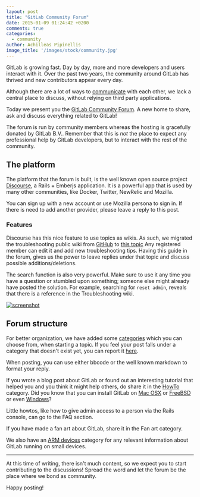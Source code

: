 ```yaml
---
layout: post
title: "GitLab Community Forum"
date: 2015-01-09 01:24:42 +0200
comments: true
categories:
  - community
author: Achilleas Pipinellis
image_title: '/images/stock/community.jpg'
---
```


GitLab is growing fast. Day by day, more and more developers and users interact
with it. Over the past two years, the community around GitLab has thrived and
new contributors appear every day.

Although there are a lot of ways to [communicate][] with each other, we lack a
central place to discuss, without relying on third party applications.

Today we present you the [GitLab Community Forum][forum]. A new home to share,
ask and discuss everything related to GitLab!

<!-- more -->

The forum is run by community members whereas the hosting is gracefully donated
by GitLab B.V.. Remember that this is _not_ the place to expect any professional
help by GitLab developers, but to interact with the rest of the community.

## The platform

The platform that the forum is built, is the well known open source project
[Discourse][], a Rails + Emberjs application. It is a powerful app that is
used by many other communities, like Docker, Twitter, NewRelic and Mozilla.

You can sign up with a new account or use Mozilla persona to sign in. If there
is need to add another provider, please leave a reply to this post.

### Features

Discourse has this nice feature to use topics as wikis. As such, we migrated
the troubleshooting public wiki from [GitHub][] to [this topic][discoursetr]
Any registered member can edit it and add new troubleshooting tips. Having this
guide in the forum, gives us the power to leave replies under that topic and
discuss possible additions/deletions.

The search function is also very powerful. Μake sure to use it any time you
have a question or stumbled upon something; someone else might already have
posted the solution. For example, searching for `reset admin`, reveals that
there is a reference in the Troubleshooting wiki.

[![screenshot](/images/forum/forum_search_admin.png)](/images/forum/forum_search_admin.png)

## Forum structure

For better organization, we have added some [categories][] which you can choose
from, when starting a topic. If you feel your post falls under a category that
doesn't exist yet, you can report it [here][catreport].

When posting, you can use either bbcode or the well known markdown to format
your reply.

If you wrote a blog post about GitLab or found out an interesting tutorial that
helped you and you think it might help others, do share it in the [HowTo][]
category. Did you know that you can install GitLab on [Mac OSX][] or [FreeBSD][]
or even [Windows][]?

Little howtos, like how to give admin access to a person via the Rails console,
can go to the FAQ section.

If you have made a fan art about GitLab, share it in the Fan art category.

We also have an [ARM devices][armcat] category for any relevant information
about GitLab running on small devices.

---

At this time of writing, there isn't much content, so we expect you to start
contributing to the discussions! Spread the word and let the forum be the place
where we bond as community.

Happy posting!

[communicate]: https://about.gitlab.com/getting-help/ "Getting help"
[forum]: https://forum.gitlab.com "GitLab Community Forum"
[Discourse]: https://www.discourse.org "Discourse home page"
[categories]: https://forum.gitlab.com/categories "GitLab forum categories"
[catreport]: https://forum.gitlab.com/t/missing-categories-report-here/18
[ggroups]: https://groups.google.com/forum/#!forum/gitlabhq "GitLab google group"
[stackoverflow]: http://stackoverflow.com/questions/tagged/gitlab "GitLab on stackoverflow"
[irc]: http://webchat.freenode.net/?channels=gitlab "GitLab on freenode"
[GitHub]: https://github.com/gitlabhq/gitlab-public-wiki/wiki/Trouble-Shooting-Guide "Deprecated Troubleshooting guide on GitHub"
[discoursetr]: https://forum.gitlab.com/t/troubleshooting-guide-wiki/31 "Troubleshooting Guide Wiki"
[Mac OSX]: https://github.com/WebEntity/Installation-guide-for-GitLab-on-OS-X
[FreeBSD]: https://github.com/chadliu23/Installation-guide-for-GitLab6-on-Freebsd
[Windows]: https://forum.gitlab.com/t/how-to-install-gitlab-on-windows/32
[armcat]: https://forum.gitlab.com/c/arm-devices "ARM devices category"
[HowTo]: https://forum.gitlab.com/c/howto "HowTo category"
